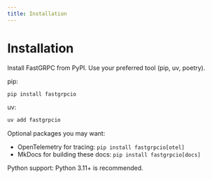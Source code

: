 ```yaml
---
title: Installation
---
```


# Installation

Install FastGRPC from PyPI. Use your preferred tool (pip, uv, poetry).

pip:

```bash
pip install fastgrpcio
```

uv:

```bash
uv add fastgrpcio
```

Optional packages you may want:

- OpenTelemetry for tracing: `pip install fastgrpcio[otel]`
- MkDocs for building these docs: `pip install fastgrpcio[docs]`

Python support: Python 3.11+ is recommended.

